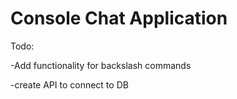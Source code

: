 <h1>Console Chat Application</h1>

Todo:

  -Add functionality for backslash commands
  
  -create API to connect to DB
